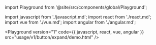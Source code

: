 import Playground from '@site/src/components/global/Playground';

import javascript from './javascript.md';
import react from './react.md';
import vue from './vue.md';
import angular from './angular.md';

<Playground version="1" code={{ javascript, react, vue, angular }} src="usage/v1/button/expand/demo.html" />
